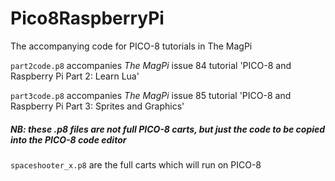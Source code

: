 # Pico8RaspberryPi
The accompanying code for PICO-8 tutorials in The MagPi

```part2code.p8``` accompanies *The MagPi* issue 84 tutorial 'PICO-8 and Raspberry Pi Part 2: Learn Lua'

```part3code.p8``` accompanies *The MagPi* issue 85 tutorial 'PICO-8 and Raspberry Pi Part 3: Sprites and Graphics'

##### NB: these .p8 files are not full PICO-8 carts, but just the code to be copied into the PICO-8 code editor

```spaceshooter_x.p8``` are the full carts which will run on PICO-8
